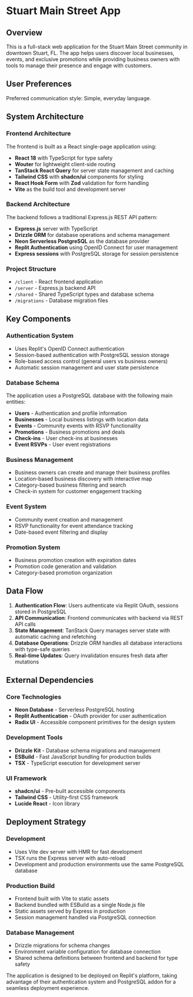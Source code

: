 # Stuart Main Street App

## Overview

This is a full-stack web application for the Stuart Main Street community in downtown Stuart, FL. The app helps users discover local businesses, events, and exclusive promotions while providing business owners with tools to manage their presence and engage with customers.

## User Preferences

Preferred communication style: Simple, everyday language.

## System Architecture

### Frontend Architecture
The frontend is built as a React single-page application using:
- **React 18** with TypeScript for type safety
- **Wouter** for lightweight client-side routing
- **TanStack React Query** for server state management and caching
- **Tailwind CSS** with **shadcn/ui** components for styling
- **React Hook Form** with **Zod** validation for form handling
- **Vite** as the build tool and development server

### Backend Architecture
The backend follows a traditional Express.js REST API pattern:
- **Express.js** server with TypeScript
- **Drizzle ORM** for database operations and schema management
- **Neon Serverless PostgreSQL** as the database provider
- **Replit Authentication** using OpenID Connect for user management
- **Express sessions** with PostgreSQL storage for session persistence

### Project Structure
- `/client` - React frontend application
- `/server` - Express.js backend API
- `/shared` - Shared TypeScript types and database schema
- `/migrations` - Database migration files

## Key Components

### Authentication System
- Uses Replit's OpenID Connect authentication
- Session-based authentication with PostgreSQL session storage
- Role-based access control (general users vs business owners)
- Automatic session management and user state persistence

### Database Schema
The application uses a PostgreSQL database with the following main entities:
- **Users** - Authentication and profile information
- **Businesses** - Local business listings with location data
- **Events** - Community events with RSVP functionality
- **Promotions** - Business promotions and deals
- **Check-ins** - User check-ins at businesses
- **Event RSVPs** - User event registrations

### Business Management
- Business owners can create and manage their business profiles
- Location-based business discovery with interactive map
- Category-based business filtering and search
- Check-in system for customer engagement tracking

### Event System
- Community event creation and management
- RSVP functionality for event attendance tracking
- Date-based event filtering and display

### Promotion System
- Business promotion creation with expiration dates
- Promotion code generation and validation
- Category-based promotion organization

## Data Flow

1. **Authentication Flow**: Users authenticate via Replit OAuth, sessions stored in PostgreSQL
2. **API Communication**: Frontend communicates with backend via REST API calls
3. **State Management**: TanStack Query manages server state with automatic caching and refetching
4. **Database Operations**: Drizzle ORM handles all database interactions with type-safe queries
5. **Real-time Updates**: Query invalidation ensures fresh data after mutations

## External Dependencies

### Core Technologies
- **Neon Database** - Serverless PostgreSQL hosting
- **Replit Authentication** - OAuth provider for user authentication
- **Radix UI** - Accessible component primitives for the design system

### Development Tools
- **Drizzle Kit** - Database schema migrations and management
- **ESBuild** - Fast JavaScript bundling for production builds
- **TSX** - TypeScript execution for development server

### UI Framework
- **shadcn/ui** - Pre-built accessible components
- **Tailwind CSS** - Utility-first CSS framework
- **Lucide React** - Icon library

## Deployment Strategy

### Development
- Uses Vite dev server with HMR for fast development
- TSX runs the Express server with auto-reload
- Development and production environments use the same PostgreSQL database

### Production Build
- Frontend built with Vite to static assets
- Backend bundled with ESBuild as a single Node.js file
- Static assets served by Express in production
- Session management handled via PostgreSQL connection

### Database Management
- Drizzle migrations for schema changes
- Environment variable configuration for database connection
- Shared schema definitions between frontend and backend for type safety

The application is designed to be deployed on Replit's platform, taking advantage of their authentication system and PostgreSQL addon for a seamless deployment experience.
